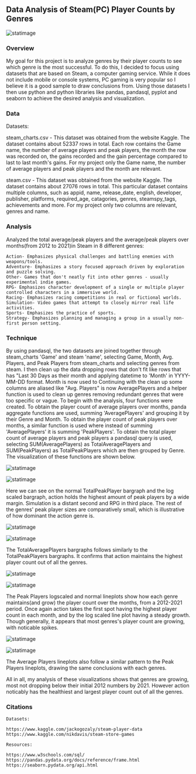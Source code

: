 ## Data Analysis of Steam(PC) Player Counts by Genres 
![statimage](assets/logo.png)
### Overview

My goal for this project is to analyze genres by their player counts to see which genre is the most successful. To do this, I decided to focus using datasets that are based on Steam, a computer gaming service. While it does not include mobile or console systems, PC gaming is very popular so I believe it is a good sample to draw conclusions from. Using those datasets I then use python and python libraries like pandas, pandasql, pyplot and seaborn to achieve the desired analysis and visualization.

### Data
Datasets:

steam_charts.csv - This dataset was obtained from the website Kaggle. The dataset contains about 52337 rows in total. Each row contains the Game name, the number of average players and peak players, the month the row was recorded on, the gains recorded and the gain percentage compared to last to last month's gains. For my project only the Game name, the number of average players and peak players and the month are relevant.

steam.csv - This dataset was obtained from the website Kaggle. The dataset contains about 27076 rows in total. This particular dataset contains multiple columns, such as appid, name, release_date, english, developer, publisher, platforms, required_age, catagories, genres, steamspy_tags, achievements and more. For my project only two columns are relevant, genres and name. 

### Analysis
Analyzed the total average/peak players and the average/peak players over months(from 2012 to 2021)in Steam in 8 different genres:
```
Action- Emphasizes physical challenges and battling enemies with weapons/tools.
Adventure- Emphasizes a story focused approach driven by exploration and puzzle solving.
Other- Games that don't neatly fit into other genres - usually experimental indie games.
RPG- Emphasizes character development of a single or multiple player controlled characters in a immersive world.
Racing- Emphasizes racing competitions in real or fictional worlds.
Simulation- Video games that attempt to closely mirror real life activities.
Sports- Emphasizes the practice of sports.
Strategy- Emphasizes planning and managing a group in a usually non-first person setting.
```

### Technique
By using pandasql, the two datasets are joined together through steam_charts 'Game' and steam 'name', selecting Game, Month, Avg. Players, and Peak Players from steam_charts and selecting genres from steam. I then clean up the data dropping rows that don't fit like rows that has "Last 30 Days as their month and applying datetime to 'Month' in YYYY-MM-DD format. Month is now used to Continuing with the clean up some columns are aliased like "Avg. Players" is now AveragePlayers and a helper function is used to clean up genres removing redundant genres that were too specific or vague. To begin with the analysis, four functions were created. To obtain the player count of average players over months, panda aggregate functions are used, summing 'AveragePlayers' and grouping it by their Genre and Month. To obtain the player count of peak players over months, a similar function is used where instead of summing 'AveragePlayers' it is summing 'PeakPlayers'. To obtain the total player count of average players and peak players a pandasql query is used, selecting SUM(AveragePlayers) as TotalAveragePlayers and SUM(PeakPlayers) as TotalPeakPlayers which are then grouped by Genre. The visualization of these functions are shown below.

![statimage](assets/Figure_1.png)

![statimage](assets/Figure_2.png)

Here we can see on the normal TotalPeakPlayer bargraph and the log scaled bargraph, action holds the highest amount of peak players by a wide margin. Simulation is a distant second and RPG in third place. The rest of the genres' peak player sizes are comparatively small, which is illustrative of how dominant the action genre is.

![statimage](assets/Figure_3.png)

![statimage](assets/Figure_4.png)

The TotalAveragePlayers bargraphs follows similarly to the TotalPeakPlayers bargraphs. It confirms that action maintains the highest player count out of all the genres.

![statimage](assets/Figure_5.png)

![statimage](assets/Figure_6.png)

The Peak Players logscaled and normal lineplots show how each genre maintains(and grow) the player count over the months, from a 2012-2021 period. Once again action takes the first spot having the highest player count in each month, and by the log scaled line plot having a steady growth. Though generally, it appears that most genres's player count are growing, with noticable spikes. 

![statimage](assets/Figure_7.png)

![statimage](assets/Figure_8.png)

The Average Players lineplots also follow a similar pattern to the Peak Players lineplots, drawing the same conclusions with each genres. 

All in all, my analysis of these visualizations shows that genres are growing, most not dropping below their initial 2012 numbers by 2021. However action noticably has the healthiest and largest player count out of all the genres. 

### Citations 
```
Datasets:

https://www.kaggle.com/jackogozaly/steam-player-data 
https://www.kaggle.com/nikdavis/steam-store-games

Resources:

https://www.w3schools.com/sql/
https://pandas.pydata.org/docs/reference/frame.html
https://seaborn.pydata.org/api.html
```
